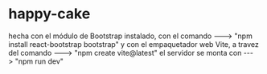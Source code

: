 # happy-cake

hecha con el módulo de Bootstrap instalado, con el comando ---> "npm install react-bootstrap bootstrap" y con el empaquetador web Vite, a travez del comando ---> "npm create vite@latest" el servidor se monta con ---> "npm run dev"
